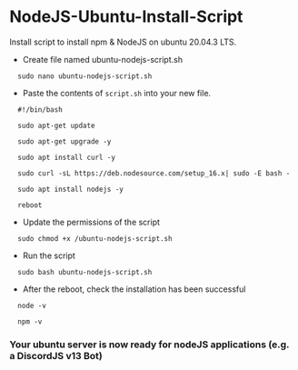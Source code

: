 # NodeJS-Ubuntu-Install-Script
Install script to install npm &amp; NodeJS on ubuntu 20.04.3 LTS.




- Create file named ubuntu-nodejs-script.sh
```
  sudo nano ubuntu-nodejs-script.sh
```
- Paste the contents of `script.sh` into your new file.
```
  #!/bin/bash

  sudo apt-get update

  sudo apt-get upgrade -y

  sudo apt install curl -y

  sudo curl -sL https://deb.nodesource.com/setup_16.x| sudo -E bash -

  sudo apt install nodejs -y

  reboot
```
- Update the permissions of the script
```
  sudo chmod +x /ubuntu-nodejs-script.sh
```
- Run the script
```
  sudo bash ubuntu-nodejs-script.sh
```
- After the reboot, check the installation has been successful
```
  node -v
  
  npm -v
```

### Your ubuntu server is now ready for nodeJS applications (e.g. a DiscordJS v13 Bot)

